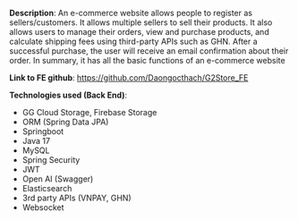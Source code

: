 **Description**: An e-commerce website allows people to register as sellers/customers. It allows multiple sellers to 
sell their products. It also allows users to manage their orders, view and purchase products, and calculate shipping 
fees using third-party APIs such as GHN. After a successful purchase, the user will receive an email confirmation 
about their order. In summary, it has all the basic functions of an e-commerce website

**Link to FE github**: https://github.com/Daongocthach/G2Store_FE

**Technologies used (Back End)**: 
* GG Cloud Storage, Firebase Storage
* ORM (Spring Data JPA)
* Springboot
* Java 17
* MySQL
* Spring Security
* JWT
* Open AI (Swagger)
* Elasticsearch
* 3rd party APIs (VNPAY, GHN)
* Websocket
